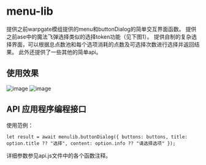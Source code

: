 # menu-lib
提供之前warpgate模组提供的menu和buttonDialog的简单交互界面函数。
提供之前ase中的魔法飞弹选择类似的选择token功能（见下图1）。
提供自制的复杂选择界面，可以根据总点数池和每个选项消耗的点数及可选择次数进行选择并返回结果。
此外还提供了一些其他的简单api。

## 使用效果
![image](https://github.com/fvtt-cn/menu-lib/assets/46736326/fa95c2f4-598b-483c-a3df-14faebfa9e98)
![image](https://github.com/fvtt-cn/menu-lib/assets/46736326/df50ffc4-7438-4005-a150-e75ff51ba304)

## API 应用程序编程接口
使用范例：
```
let result = await menulib.buttonDialog({ buttons: buttons, title: option.title ?? "选择", content: option.info ?? "请选择选项" });
```
详细参数参见api.js文件中的各个函数注释。
